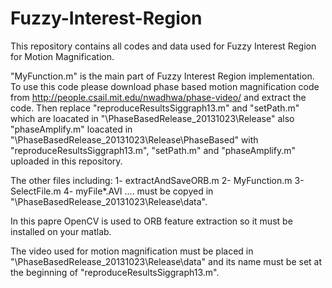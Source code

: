 # Fuzzy-Interest-Region
This repository contains all codes and data used for Fuzzy Interest Region for Motion Magnification.

"MyFunction.m" is the main part of Fuzzy Interest Region implementation. To use this code please download phase based motion magnification code from http://people.csail.mit.edu/nwadhwa/phase-video/ and extract the code. Then replace "reproduceResultsSiggraph13.m" and "setPath.m" which are loacated in "\PhaseBasedRelease_20131023\Release" also "phaseAmplify.m" loacated in "\PhaseBasedRelease_20131023\Release\PhaseBased" with "reproduceResultsSiggraph13.m", "setPath.m" and "phaseAmplify.m" uploaded in this repository. 

The other files including:
1- extractAndSaveORB.m
2- MyFunction.m
3- SelectFile.m
4- myFile*.AVI
....
must be copyed in "\PhaseBasedRelease_20131023\Release\data". 

In this papre OpenCV is used to ORB feature extraction so it must be installed on your matlab.

The  video used for motion magnification must be placed in "\PhaseBasedRelease_20131023\Release\data" and its  name  must be set at the beginning of "reproduceResultsSiggraph13.m".


